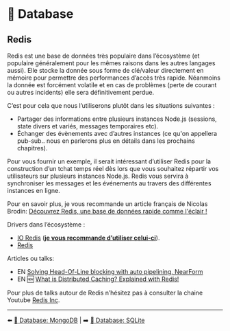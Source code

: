 # 💾 Database

## Redis

Redis est une base de données très populaire dans l’écosystème (et populaire généralement pour les mêmes raisons dans les autres langages aussi). Elle stocke la donnée sous forme de clé/valeur directement en mémoire pour permettre des performances d’accès très rapide. Néanmoins la donnée est forcément volatile et en cas de problèmes (perte de courant ou autres incidents) elle sera définitivement perdue.

C’est pour cela que nous l’utiliserons plutôt dans les situations suivantes :

- Partager des informations entre plusieurs instances Node.js (sessions, state divers et variés, messages temporaires etc).
- Échanger des évènements avec d’autres instances (ce qu'on appellera pub-sub.. nous en parlerons plus en détails dans les prochains chapitres).

Pour vous fournir un exemple, il serait intéressant d’utiliser Redis pour la construction d’un tchat temps réel dès lors que vous souhaitez répartir vos utilisateurs sur plusieurs instances Node.js. Redis vous servira à synchroniser les messages et les événements au travers des différentes instances en ligne.

Pour en savoir plus, je vous recommande un article français de Nicolas Brodin: [Découvrez Redis, une base de données rapide comme l'éclair !](https://blog.nicolas.brondin-bernard.com/redis-une-base-de-donnees-rapide-comme-l-eclair/)

Drivers dans l’écosystème :

- [IO Redis](https://github.com/luin/ioredis) (**<u>je vous recommande d’utiliser celui-ci</u>**).
- [Redis](https://github.com/NodeRedis/node-redis)

Articles ou talks:

- EN [Solving Head-Of-Line blocking with auto pipelining, NearForm](https://www.youtube.com/watch?v=0L0ER4pZbX4)
- EN 🆕 [What is Distributed Caching? Explained with Redis!](https://www.youtube.com/watch?v=U3RkDLtS7uY)

Pour plus de talks autour de Redis n’hésitez pas à consulter la chaine Youtube [Redis Inc](https://www.youtube.com/@Redisinc).

---

⬅️ [💾 Database: MongoDB](./6-mongodb.md) |
➡️ [💾 Database: SQLite](./8-sqlite.md)
